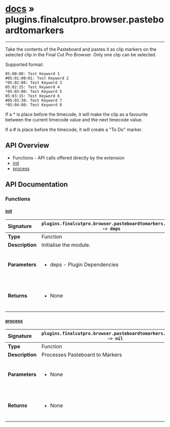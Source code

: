 # [docs](index.md) » plugins.finalcutpro.browser.pasteboardtomarkers
---

Take the contents of the Pasteboard and pastes it as clip markers on the
selected clip in the Final Cut Pro Browser. Only one clip can be selected.

Supported format:

```
05:00:00: Test Keyword 1
#05:01:00:01: Test Keyword 2
*05:02:00: Test Keyword 3
05:02:15: Test Keyword 4
*05:03:00: Test Keyword 5
05:03:15: Test Keyword 6
#05:03:30: Test Keyword 7
*05:04:00: Test Keyword 8
```

If a * is place before the timecode, it will make the clip as a favourite
between the current timecode value and the next timecode value.

If a # is place before the timecode, it will create a "To Do" marker.

## API Overview
* Functions - API calls offered directly by the extension
 * [init](#init)
 * [process](#process)

## API Documentation

### Functions

#### [init](#init)
| <span style="float: left;">**Signature**</span> | <span style="float: left;">`plugins.finalcutpro.browser.pasteboardtomarkers.init() -> deps` </span>                                                          |
| -----------------------------------------------------|---------------------------------------------------------------------------------------------------------|
| **Type**                                             | Function                                                                                         |
| **Description**                                      | Initialise the module.                                                                                         |
| **Parameters**                                       | <ul><br /><li>deps - Plugin Dependencies</li><br /></ul>                                        |
| **Returns**                                          | <ul><br /><li>None</li><br /></ul>                                           |

#### [process](#process)
| <span style="float: left;">**Signature**</span> | <span style="float: left;">`plugins.finalcutpro.browser.pasteboardtomarkers.process() -> nil` </span>                                                          |
| -----------------------------------------------------|---------------------------------------------------------------------------------------------------------|
| **Type**                                             | Function                                                                                         |
| **Description**                                      | Processes Pasteboard to Markers                                                                                         |
| **Parameters**                                       | <ul><br /><li>None</li><br /></ul>                                        |
| **Returns**                                          | <ul><br /><li>None</li><br /></ul>                                           |

